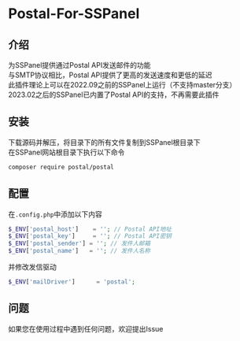 # Postal-For-SSPanel

## 介绍

为SSPanel提供通过Postal API发送邮件的功能 \
与SMTP协议相比，Postal API提供了更高的发送速度和更低的延迟 \
此插件理论上可以在2022.09之前的SSPanel上运行（不支持master分支） \
2023.02之后的SSPanel已内置了Postal API的支持，不再需要此插件

## 安装

下载源码并解压，将目录下的所有文件复制到SSPanel根目录下 \
在SSPanel网站根目录下执行以下命令

```bash
composer require postal/postal
```

## 配置

在`.config.php`中添加以下内容

```php
$_ENV['postal_host']    = ''; // Postal API地址
$_ENV['postal_key']     = ''; // Postal API密钥
$_ENV['postal_sender'] = ''; // 发件人邮箱
$_ENV['postal_name']   = ''; // 发件人名称
```

并修改发信驱动

```php 
$_ENV['mailDriver']      = 'postal';
```

## 问题

如果您在使用过程中遇到任何问题，欢迎提出Issue